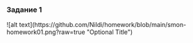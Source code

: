 <h3> Задание 1 </h3>
![alt text](https://github.com/Nildi/homework/blob/main/smon-homework01.png?raw=true "Optional Title")
